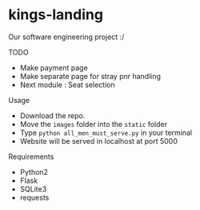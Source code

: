 # kings-landing
Our software engineering project :/
 
 
TODO
 
 * Make payment page
 * Make separate page for stray pnr handling
 * Next module : Seat selection
 


Usage

 * Download the repo.
 * Move the `images` folder into the `static` folder
 * Type `python all_men_must_serve.py` in your terminal
 * Website will be served in localhost at port 5000
 
 Requirements
 
  * Python2
  * Flask
  * SQLite3
  * requests
   
  
